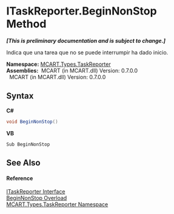 # ITaskReporter.BeginNonStop Method 
 _**\[This is preliminary documentation and is subject to change.\]**_

Indica que una tarea que no se puede interrumpir ha dado inicio.

**Namespace:**&nbsp;<a href="256f3901-18cb-eeca-835c-7de778822db3">MCART.Types.TaskReporter</a><br />**Assemblies:**&nbsp;&nbsp;MCART (in MCART.dll) Version: 0.7.0.0<br />&nbsp;&nbsp;MCART (in MCART.dll) Version: 0.7.0.0<br />

## Syntax

**C#**<br />
``` C#
void BeginNonStop()
```

**VB**<br />
``` VB
Sub BeginNonStop
```


## See Also


#### Reference
<a href="33635590-5f82-4893-14af-1a5de20591b5">ITaskReporter Interface</a><br /><a href="0b1c5c2e-f5f4-3eae-6272-8fa251d5f9ab">BeginNonStop Overload</a><br /><a href="256f3901-18cb-eeca-835c-7de778822db3">MCART.Types.TaskReporter Namespace</a><br />